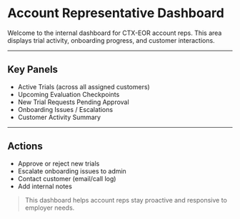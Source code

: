 # Account Representative Dashboard

Welcome to the internal dashboard for CTX-EOR account reps. This area displays trial activity, onboarding progress, and customer interactions.

---

## Key Panels

- Active Trials (across all assigned customers)
- Upcoming Evaluation Checkpoints
- New Trial Requests Pending Approval
- Onboarding Issues / Escalations
- Customer Activity Summary

---

## Actions

- Approve or reject new trials
- Escalate onboarding issues to admin
- Contact customer (email/call log)
- Add internal notes

> This dashboard helps account reps stay proactive and responsive to employer needs.
